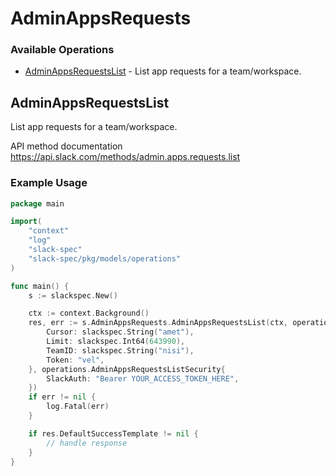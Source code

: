 # AdminAppsRequests

### Available Operations

* [AdminAppsRequestsList](#adminappsrequestslist) - List app requests for a team/workspace.

## AdminAppsRequestsList

List app requests for a team/workspace.

API method documentation
<https://api.slack.com/methods/admin.apps.requests.list>

### Example Usage

```go
package main

import(
	"context"
	"log"
	"slack-spec"
	"slack-spec/pkg/models/operations"
)

func main() {
    s := slackspec.New()

    ctx := context.Background()
    res, err := s.AdminAppsRequests.AdminAppsRequestsList(ctx, operations.AdminAppsRequestsListRequest{
        Cursor: slackspec.String("amet"),
        Limit: slackspec.Int64(643990),
        TeamID: slackspec.String("nisi"),
        Token: "vel",
    }, operations.AdminAppsRequestsListSecurity{
        SlackAuth: "Bearer YOUR_ACCESS_TOKEN_HERE",
    })
    if err != nil {
        log.Fatal(err)
    }

    if res.DefaultSuccessTemplate != nil {
        // handle response
    }
}
```

